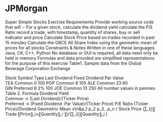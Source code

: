 # JPMorgan
Super Simple Stocks Exercise
Requirements
	Provide working source code that will :-
	For a given stock, 
	calculate the dividend yield
	calculate the P/E Ratio
	record a trade, with timestamp, quantity of shares, buy or sell indicator and price
	Calculate Stock Price based on trades recorded in past 15 minutes
	Calculate the GBCE All Share Index using the geometric mean of prices for all stocks
Constraints & Notes
	Written in one of these languages:
	Java, C#, C++, Python
	No database or GUI is required, all data need only be held in memory
	Formulas and data provided are simplified representations for the purpose of this exercise
Table1. Sample data from the Global Beverage Corporation Exchange

Stock Symbol	Type	Last Dividend	Fixed Dividend	Par Value	
TEA	Common	0		100	
POP	Common	8		100	
ALE	Common	23		60	
GIN	Preferred	8	2%	100	
JOE	Common	13		250	
All number values in pennies
Table 2. Formula
Dividend Yield	
      Common -> (Last Dividend)/(Ticker Price)	
      Preferred -> (Fixed Dividend .Par Value)/(Ticker Price)
P/E Ratio	(Ticker Price)/Dividend
Geometric Mean	√(n&p_1 p_2 p_3…p_n )
Stock Price	(∑_i▒〖 Trade 〖Price〗_i×〖Quantity〗_i 〗)/(∑_i▒〖Quantity〗_i )
